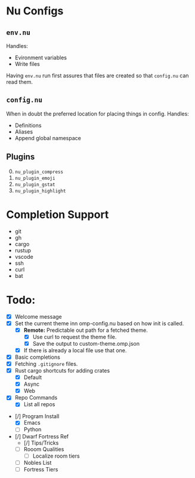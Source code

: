 # Nu Configs

## `env.nu`

Handles:

- Evironment variables
- Write files

Having `env.nu` run first assures that files are created so that `config.nu` can read them.

## `config.nu`

When in doubt the preferred location for placing things in config.
Handles:

- Definitions
- Aliases
- Append global namespace

## Plugins

0. `nu_plugin_compress`
1. `nu_plugin_emoji`
2. `nu_plugin_gstat`
3. `nu_plugin_highlight`

# Completion Support

- git
- gh
- cargo
- rustup
- vscode
- ssh
- curl
- bat

# Todo:

- [x] Welcome message
- [x] Set the current theme inn omp-config.nu based on how init is called.
  - [x] **Remote:** Predictable out path for a fetched theme.
    - [x] Use curl to request the theme file.
    - [x] Save the output to custom-theme.omp.json
  - [x] If there is already a local file use that one.
- [x] Basic completions
- [x] Fetching `.gitignore` files.
- [x] Rust cargo shortcuts for adding crates
  - [x] Default
  - [x] Async
  - [x] Web
- [x] Repo Commands
  - [x] List all repos
- [/] Program Install
  - [x] Emacs
  - [ ] Python
- [/] Dwarf Fortress Ref
  - [/] Tips/Tricks
  - [ ] Rooom Qualities
    - [ ] Localize room tiers
  - [ ] Nobles List
  - [ ] Fortress Tiers
